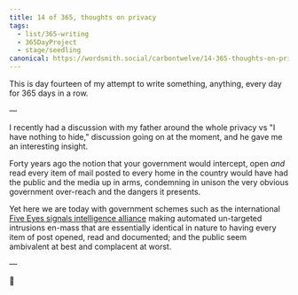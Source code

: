 ```yaml
---
title: 14 of 365, thoughts on privacy
tags:
  - list/365-writing
  - 365DayProject
  - stage/seedling
canonical: https://wordsmith.social/carbontwelve/14-365-thoughts-on-privacy
---
```



This is day fourteen of my attempt to write something, anything, every day for 365 days in a row.

—

I recently had a discussion with my father around the whole privacy vs "I have nothing to hide," discussion going on at the moment, and he gave me an interesting insight.

Forty years ago the notion that your government would intercept, open _and_ read every item of mail posted to every home in the country would have had the public and the media up in arms, condemning in unison the very obvious government over-reach and the dangers it presents.

Yet here we are today with government schemes such as the international [Five Eyes signals intelligence alliance](https://en.wikipedia.org/wiki/Five_Eyes) making automated un-targeted intrusions en-mass that are essentially identical in nature to having every item of post opened, read and documented; and the public seem ambivalent at best and complacent at worst.

—

🌻